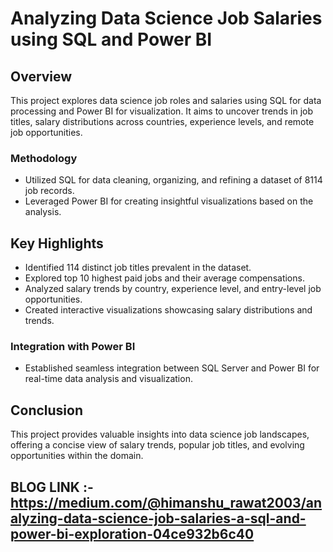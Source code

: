 # Analyzing Data Science Job Salaries using SQL and Power BI

## Overview
This project explores data science job roles and salaries using SQL for data processing and Power BI for visualization. It aims to uncover trends in job titles, salary distributions across countries, experience levels, and remote job opportunities.

### Methodology
- Utilized SQL for data cleaning, organizing, and refining a dataset of 8114 job records.
- Leveraged Power BI for creating insightful visualizations based on the analysis.

## Key Highlights
- Identified 114 distinct job titles prevalent in the dataset.
- Explored top 10 highest paid jobs and their average compensations.
- Analyzed salary trends by country, experience level, and entry-level job opportunities.
- Created interactive visualizations showcasing salary distributions and trends.

### Integration with Power BI
- Established seamless integration between SQL Server and Power BI for real-time data analysis and visualization.

## Conclusion
This project provides valuable insights into data science job landscapes, offering a concise view of salary trends, popular job titles, and evolving opportunities within the domain.

## BLOG LINK :- https://medium.com/@himanshu_rawat2003/analyzing-data-science-job-salaries-a-sql-and-power-bi-exploration-04ce932b6c40
